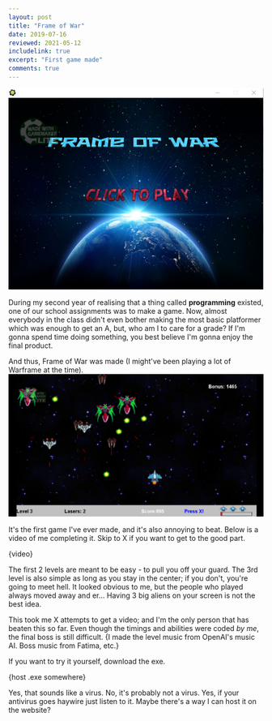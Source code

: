 ```yaml
---
layout: post
title: "Frame of War"
date: 2019-07-16
reviewed: 2021-05-12
includelink: true
excerpt: "First game made"
comments: true
---
```

<img src="/assets/frameofwar/entryimg.PNG" alt="Home screen">

During my second year of realising that a thing called **programming** existed, one of our school assignments was to make a game. Now, almost everybody in the class didn't even bother making the most basic platformer which was enough to get an A, but, who am I to care for a grade?
If I'm gonna spend time doing something, you best believe I'm gonna enjoy the final product. 

And thus, Frame of War was made (I might've been playing a lot of Warframe at the time). 
<img src="/assets/frameofwar/level3.png">

It's the first game I've ever made, and it's also annoying to beat. Below is a video of me completing it. Skip to X if you want to get to the good part.

{video}

The first 2 levels are meant to be easy - to pull you off your guard. The 3rd level is also simple as long as you stay in the center; if you don't, you're going to meet hell. It looked obvious to me, but the people who played always moved away and er... Having 3 big aliens on your screen is not the best idea.

This took me X attempts to get a video; and I'm the only person that has beaten this so far. Even though the timings and abilities were coded *by me*, the final boss is still difficult. {I made the level music from OpenAI's music AI. Boss music from Fatima, etc.}

If you want to try it yourself, download the exe. 

{host .exe somewhere}

Yes, that sounds like a virus. No, it's probably not a virus. Yes, if your antivirus goes haywire just listen to it. Maybe there's a way I can host it on the website?
